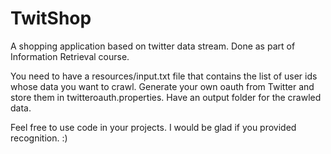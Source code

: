 TwitShop
========

A shopping application based on twitter data stream. 
Done as part of Information Retrieval course. 

You need to have a resources/input.txt file that contains the list of user ids whose data you want to crawl.
Generate your own oauth from Twitter and store them in twitteroauth.properties.
Have an output folder for the crawled data. 

Feel free to use code in your projects. I would be glad if you provided recognition. :) 
